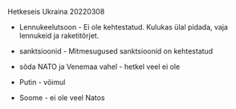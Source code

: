 Hetkeseis Ukraina 20220308

* Lennukeelutsoon  - Ei ole kehtestatud. Kulukas ülal pidada, vaja lennukeid ja raketitõrjet.

* sanktsioonid  - Mitmesugused sanktsioonid on kehtestatud

* sõda NATO ja Venemaa vahel - hetkel veel ei ole

* Putin - võimul

* Soome - ei ole veel Natos

